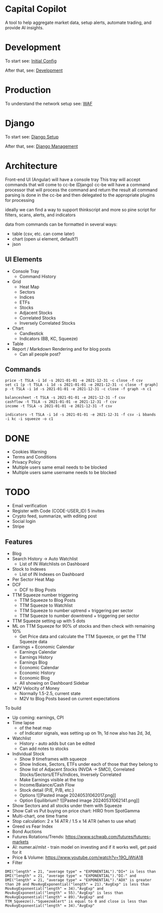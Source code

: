 # Capital Copilot

A tool to help aggregate market data, setup alerts, automate trading, and provide AI insights.

# Development

To start see: [Initial Config](notes/INITIAL_CONFIG.md)

After that, see: [Development](notes/DEVELOPMENT.md)

# Production

To understand the network setup see: [WAF](notes/WAF.md)

# Django

To start see: [Django Setup](notes/DJANGO_SETUP.md)

After that, see: [Django Management](notes/DJANGO_MGMT.md)

# Architecture

Front-end UI (Angular) will have a console tray This tray will accept commands that will come to cc-be (Django) cc-be
will have a command processor that will process the command and return the result all command parsing is done in the
cc-be and then delegated to the appropriate plugins for processing

ideally we can find a way to support thinkscript and more so pine script for filters, scans, alerts, and indicators

data from commands can be formatted in several ways:

- table (csv, etc. can come later)
- chart (open ui element, default?)
- json

## UI Elements

- Console Tray
  - Command History
- Grid
  - Heat Map
  - Sectors
  - Indices
  - ETFs
  - Stocks
  - Adjacent Stocks
  - Correlated Stocks
  - Inversely Correlated Stocks
- Chart
  - Candlestick
  - Indicators (BB, KC, Squeeze)
- Table
- Report / Markdown Rendering and for blog posts
  - Can all people post?

## Commands

```
price -t TSLA -i 1d -s 2021-01-01 -e 2021-12-31 -c close -f csv
set c1 [p -t TSLA -i 1d -s 2021-01-01 -e 2021-12-31 -c close -f graph]
p -t TSLA -i 1d -s 2021-01-01 -e 2021-12-31 -c close -f graph -n c1

balancesheet -t TSLA -s 2021-01-01 -e 2021-12-31 -f csv
cashflow -t TSLA -s 2021-01-01 -e 2021-12-31 -f csv
income -t TSLA -s 2021-01-01 -e 2021-12-31 -f csv

indicators -t TSLA -i 1d -s 2021-01-01 -e 2021-12-31 -f csv -i bbands -i kc -i squeeze -o c1
```

# DONE

- Cookies Warning
- Terms and Conditions
- Privacy Policy
- Multiple users same email needs to be blocked
- Multiple users same username needs to be blocked

# TODO

- Email verification
- Register with Code (CODE-USER_ID) 5 invites
- Crypto feed, summarize, with editing post
- Social login
- Stripe

## Features

- Blog
- Search History -> Auto Watchlist
  - List of IN Watchlists on Dashboard
- Stock to Indexes
  - List of IN Indexes on Dashboard
- Per Sector Heat Map
- DCF
  - DCF to Blog Posts
- TTM Squeeze number triggering
  - TTM Squeeze to Blog Posts
  - TTM Squeeze to Watchlist
  - TTM Squeeze to number uptrend + triggering per sector
  - TTM Squeeze to number downtrend + triggering per sector
- TTM Squeeze setting up with 5 dots
- ML on TTM Squeeze for 90% of stocks and then check with remaining 10%
  - Get Price data and calculate the TTM Squeeze, or get the TTM Squeeze data
- Earnings + Economic Calendar
  - Earnings Calendar
  - Earnings History
  - Earnings Blog
  - Economic Calendar
  - Economic History
  - Economic Blog
  - All showing on Dashboard Sidebar
- M2V Velocity of Money
  - Normally 1.5-2.5, current state
  - M2V to Blog Posts based on current expectations

To build

- Up coming: earnings, CPI
- Time lapse
  - of the heat map
  - of Indicator signals, was setting up on 1h, 1d now also has 2d, 3d,
- Watchlist
  - History - auto adds but can be edited
  - Can add notes to stocks
- Individual Stock
  - Show 9 timeframes with squeeze
  - Show Indices, Sectors, ETFs under each of those that they belong to
  - Show list of Adjacent Stocks (NVDA -> SMCI), Correlated Stocks/Sectors/ETFs/Indices, Inversely Correlated
  - Make Earnings visible at the top
  - Income/Balance/Cash Flow
  - Stock detail (P/E, P/B, etc.)
  - Options !\[\[Pasted image 20240531062017.png\]\]
  - Option Equilibrium? !\[\[Pasted image 20240531062141.png\]\]
- Show Sectors and all stocks under them with Squeeze
- Show Call vs Put buying on price chart: HIRO from SpotGamma
- Multi-chart, one time frame
- Stop calculation: 2 x 14 ATR / 1.5 x 14 ATR (when to use what)
- Greed vs Fear Index
- Bond Auctions
- Futures Rotations/Trends: https://www.schwab.com/futures/futures-markets
- AI: numer.ai/mlst - train model on investing and if it works well, get paid for it
- Price & Volume: https://www.youtube.com/watch?v=19O_iWtiA18
- Filter

```
DMI("length" = 21, "average type" = "EXPONENTIAL")."DI+" is less than DMI("length" = 21, "average type" = "EXPONENTIAL")."DI-" and DMI("length" = 21, "average type" = "EXPONENTIAL")."ADX" is greater than 20 and MovAvgExponential("length" = 21)."AvgExp" is less than MovAvgExponential("length" = 34)."AvgExp" and MovAvgExponential("length" = 55)."AvgExp" is less than MovAvgExponential("length" = 89)."AvgExp" and TTM_Squeeze()."SqueezeAlert" is equal to 0 and close is less than MovAvgExponential("length" = 34)."AvgExp"
```
